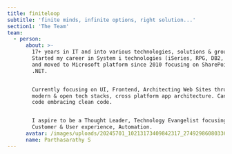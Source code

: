 ```yaml
---
title: finiteloop
subtitle: 'finite minds, infinite options, right solution...'
section1: 'The Team'
team:
  - person:
      about: >-
        17+ years in IT and into various technologies, solutions & groups.
        Started my career in System i technologies (iSeries, RPG, DB2, LANSA)
        and moved to Microsoft platform since 2010 focusing on SharePoint and
        .NET.


        Currently focusing on UI, Frontend, Architecting Web Sites through
        modern & open tech stacks, cross platform app architecture. Can still
        code embracing clean code.


        I aspire to be a Thought Leader, Technology Evangelist focusing on
        Customer & User experience, Automation.
      avatar: /images/uploads/20245701_10213173409842317_2749298608033622687_n.jpg
      name: Parthasarathy S
---
```

